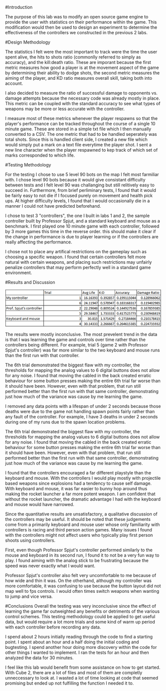 #Introduction

The purpose of this lab was to modify an open source game engine to provide the user with statistics on their performance within the game. This modification would then be used to design an experiment to determine the effectiveness of the controllers we constructed in the previous 2 labs.

#Design Methodology

The statistics I felt were the most important to track were the time the user spent alive, the hits to shots ratio (commonlly referred to simply as accuracy), and the kill:death ratio. These are imporant because the first metric measures how good a player is at the movement aspect of the game by determining their ability to dodge shots, the second metric measures the aiming of the player, and KD ratio measures overall skill, taking both into account. 

I also decided to measure the ratio of successful damage to opponents vs. damage attempts because the necessary code was already mostly in place. This metric can be coupled with the standard accuracy to see what types of weapons may be more or less accurate with the controller.

I measure most of these metrics whenever the player respawns so that the player's performance can be tracked throughout the course of a single 10 minute game. These are stored in a simple txt file which I then manually converted to a CSV. The one metric that had to be handled seperately was total shots. Since this is handled client side, I created a new file which would simply put a mark on a text file everytime the player shot. I sent a new line character when the player respawned to kep track of which set of marks corresponded to which life.

#Testing Methodology

For the testing I chose to use 5 level 90 bots on the map I felt most farmiliar with. I chose level 90 bots because it would give consistant difficulty between tests and I felt level 90 was challanging but still relitively easy to succeed in. Furthermore, from brief perliminary tests, I found that it would be fairly easy to not die if I focused purely on movement and health pick ups. At higher difficulty levels, I found that I would occasionally die in a manner I could not have predicted beforehand.

I chose to test 3 "controllers", the one I built in labs 1 and 2, the sample controller built by Professor Spjut, and a standard keyboard and mouse as a benchmark. I first played one 10 minute game with each controller, followed by 3 more games this time in the reverse order. this should make it clear if the change in performance is due to player learning or if the controllers are really affecting the performance.

I chose not to place any artifical restrictions on the gameplay such as choosing a specific weapon. I found that certain controllers felt more natural with certain weapons, and placing such restrictions may unfairly penalize controllers that may perform perfectly well in a standard game environment. 

#Results and Discussion

![](https://github.com/SKrupa/E190u-Lab3/blob/master/table.png)

The results were mostly inconclusive. The most prevelent trend in the data is that I was learning the game and controls over time rather than the controllers being different. For example, trial 5 (game 2 with Professor Spjut's controller) was far more similar to the two keyboard and mouse runs than the first run with that controller.

The 6th trial demonstrated the biggest flaw with my controller, the thresholds for mapping the analog values to 6 digital buttons does not allow for any noise. I found that moving the cabled in the back created erratic behaviour for some button presses making the entire 6th trial far worse than it should have been. However, even with that problem, that run still performed better than the first run with that same controller, demonstrating just how much of the variance was cause by me learning the game.

I removed any data points with a lifespan of under 2 seconds because those deaths were due to the game not handling spawn points fairly rather than any fault of the controller. For example, I have 3 deaths in under 2 seconds during one of my runs due to the spawn location problems.

The 6th trial demonstrated the biggest flaw with my controller, the thresholds for mapping the analog values to 6 digital buttons does not allow for any noise. I found that moving the cabled in the back created erratic behaviour for some button presses making the entire 6th trial far worse than it should have been. However, even with that problem, that run still performed better than the first run with that same controller, demonstrating just how much of the variance was cause by me learning the game.

I found that the controllers encouraged a far different playstyle than the keyboard and mouse. With the controllers I would play mostly with projectile based weapons since explosions had a tendency to cause self damage. With keyboard and mouse, it was far easier to bunny hop around thus making the rocket launcher a far more potent weapon. I am confident that without the rocket launcher, the dramatic advantage I had with the keyboard and mouse would have narrowed.

Since the quantitative results are unsatisfactory, a qualitative discussion of the controllers may be useful. It should be noted that these judgements come from a primarily keyboard and mouse user whose only familiarity with controllers is racing and third person action games. Many issues I found with the controllers might not affect users who typically play first person shoots using controllers.

First, even though Professor Spjut's controller performed similarly to the mouse and keyboard in its second run, I found it to not be a very fun way to play. I found aiming with the analog stick to be frustrating because the speed was never exactly what I would want.

Professor Spjut's controller also felt very uncomfortable to me because of how wide and thin it was. On the otherhand, although my controller was more comfortable, it was confusing to use because the button layout did not map well to fps controls. I would often times switch weapons when wanting to jump and vice versa.

#Conclusions
Overall the testing was very inconclusive since the effect of learning the game far outweighted any benefits or detriments of the various control schemes. This testing methodology could be applied to get useful data, but would require a lot more trials and some kind of warm up period with each controller before recording any data.

I spend about 2 hours initially reading through the code to find a starting point. I spent about an hour and a half doing the initial coding and bugtesting. I spend another hour doing more discovery within the code for other things I wanted to implement. I ran the tests for an hour and then analyzed the data for 30 minutes.

I feel like this lab would benefit from some assistance on how to get started. With Cube 2, there are a lot of files and most of them are completly unneccessary to look at. I wasted a lot of time looking at code that seemed promising but ended up not fulfilling the function I needed it to. 
